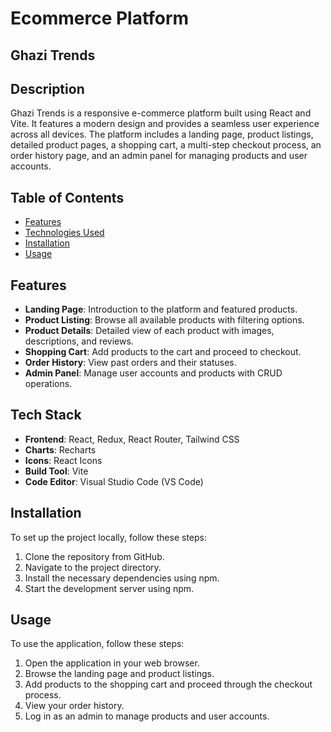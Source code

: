 # Ecommerce Platform
## Ghazi Trends

## Description
Ghazi Trends is a responsive e-commerce platform built using React and Vite. It features a modern design and provides a seamless user experience across all devices. The platform includes a landing page, product listings, detailed product pages, a shopping cart, a multi-step checkout process, an order history page, and an admin panel for managing products and user accounts.

## Table of Contents
- [Features](#features)
- [Technologies Used](#technologies-used)
- [Installation](#installation)
- [Usage](#usage)


## Features

- **Landing Page**: Introduction to the platform and featured products.
- **Product Listing**: Browse all available products with filtering options.
- **Product Details**: Detailed view of each product with images, descriptions, and reviews.
- **Shopping Cart**: Add products to the cart and proceed to checkout.
- **Order History**: View past orders and their statuses.
- **Admin Panel**: Manage user accounts and products with CRUD operations.

## Tech Stack

- **Frontend**: React, Redux, React Router, Tailwind CSS
- **Charts**: Recharts
- **Icons**: React Icons
- **Build Tool**: Vite
- **Code Editor**: Visual Studio Code (VS Code)

## Installation
To set up the project locally, follow these steps:

1. Clone the repository from GitHub.
2. Navigate to the project directory.
3. Install the necessary dependencies using npm.
4. Start the development server using npm.

## Usage
To use the application, follow these steps:

1. Open the application in your web browser.
2. Browse the landing page and product listings.
3. Add products to the shopping cart and proceed through the checkout process.
4. View your order history.
5. Log in as an admin to manage products and user accounts.